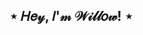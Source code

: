 ## ⋆  𝐻𝑒𝓎, 𝐼'𝓂 𝒲𝒾𝓁𝓁𝑜𝓌!  ⋆
<!--
**SK8IN2/SK8IN2** is a ✨ _special_ ✨ repository because its `README.md` (this file) appears on your GitHub profile.

🩵 𝑀𝓎 𝓅𝓇𝑜𝓃𝑜𝓊𝓃𝓈 𝒶𝓇𝑒 𝒮𝒽𝑒/𝒯𝒽𝑒𝓎
𝐼 𝒶𝓂 𝓅𝒶𝓇𝓉 𝑜𝒻 𝟣𝟢𝟨𝟫𝟧 𝑀𝒾𝓃𝑒𝓇𝓋𝒶 (𝐹𝒯𝒞), 𝒶𝓃𝒹 𝒶𝓂 𝓇𝑒𝒶𝓁𝓁𝓎 𝑒𝓍𝒸𝒾𝓉𝑒𝒹 𝓉𝑜 𝒷𝑒 𝓉𝒽𝑒𝓇𝑒 𝒻𝑜𝓇 𝓂𝓎 𝒻𝒾𝓇𝓈𝓉 𝓎𝑒𝒶𝓇!

🐉𝓢𝓸𝓶𝓮 𝓯𝓪𝓬𝓽𝓼 𝓪𝓫𝓸𝓾𝓽 𝓶𝓮🐉:
 ☆  My favorite color is #5a86ad

 ☆  When I mention my favorite color I say its hex code (couldn't guess that, huh?)

 ☆  If I could be an animal that isn't human (yes, humans are animals), I'd be the legend from the ancient Greeks and Egyptians, a Phoenix.

𝓡𝓪𝓷𝓭𝓸𝓶:
☆  2:50-3:17 [The emotion I wish I could display](https://youtu.be/MtUlSXtvI88?si=DGUEnNtSDPIjmGxp)

